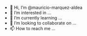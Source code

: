 - 👋 Hi, I’m @mauricio-marquez-aldea
- 👀 I’m interested in ...
- 🌱 I’m currently learning ...
- 💞️ I’m looking to collaborate on ...
- 📫 How to reach me ...

<!---
mauricio-marquez-aldea/mauricio-marquez-aldea is a ✨ special ✨ repository because its `README.md` (this file) appears on your GitHub profile.
You can click the Preview link to take a look at your changes.
--->
